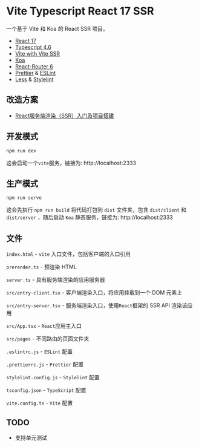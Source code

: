 # Vite Typescript React 17 SSR

一个基于 Vite 和 Koa 的 React SSR 项目。

* [React 17](https://reactjs.org/blog/2020/10/20/react-v17.html)
* [Typescript 4.6](https://devblogs.microsoft.com/typescript/announcing-typescript-4-6-rc/)
* [Vite with Vite SSR](https://vitejs.dev/guide/ssr.html)
* [Koa](https://koajs.com/)
* [React-Router 6](https://reactrouter.com/docs/en/v6/getting-started/tutorial)
* [Prettier](https://prettier.io/) & [ESLint](https://eslint.org/)
* [Less](https://lesscss.org/) & [Stylelint](https://stylelint.io/)

## 改造方案
* [React服务端渲染（SSR）入门及项目搭建](https://blog.csdn.net/dKnightL/article/details/125295881)

## 开发模式

```
npm run dev
```

这会启动一个`vite`服务，链接为: http://localhost:2333

## 生产模式

```
npm run serve
```

这会先执行 `npm run build` 将代码打包到 `dist` 文件夹，包含 `dist/client` 和 `dist/server` ，随后启动 `Koa` 静态服务，链接为: http://localhost:2333

## 文件

`index.html` - `vite` 入口文件，包括客户端的入口引用

`prerender.ts` - 预渲染 HTML

`server.ts` - 具有服务端渲染的应用服务器

`src/entry-client.tsx` - 客户端渲染入口，将应用挂载到一个 DOM 元素上

`src/entry-server.tsx` - 服务端渲染入口，使用`React`框架的 SSR API 渲染该应用

`src/App.tsx` - `React`应用主入口

`src/pages` - 不同路由的页面文件夹

`.eslintrc.js` - `ESLint` 配置

`.prettierrc.js` - `Prettier` 配置

`stylelint.config.js` - `Stylelint` 配置

`tsconfig.json` - `TypeScript` 配置

`vite.config.ts` - `Vite` 配置

## TODO

- 支持单元测试 


